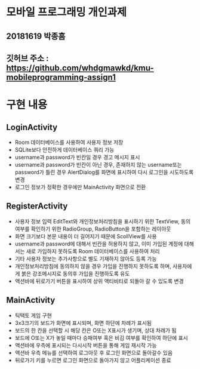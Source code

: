 # 모바일 프로그래밍 개인과제

## 20181619 박종흠

## 깃허브 주소 : https://github.com/whdgmawkd/kmu-mobileprogramming-assign1

# 구현 내용

## LoginActivity

* Room 데이터베이스를 사용하여 사용자 정보 저장
* SQLite보다 안전하게 데이터베이스 쿼리 가능
* username과 password가 빈칸일 경우 경고 메시지 표시
* username과 password가 빈칸이 아닌 경우, 존재하지 않는 username또는 password가 틀린 경우 AlertDialog를 화면에 표시하여 다시 로그인을 시도하도록 변경
* 로그인 정보가 정확한 경우에만 MainActivity 화면으로 전환

## RegisterActivity

* 사용자 정보 입력 EditText와 개인정보처리방침을 표시하기 위한 TextView, 동의 여부를 확인하기 위한 RadioGroup, RadioButton을 포함하는 레이아웃
* 화면 크기보다 본문 내용이 더 길어지기 때문에 ScollView를 사용
* username과 password에 대해서 빈칸을 허용하지 않고, 이미 가입된 계정에 대해서는 새로 가입하지 못하도록 Room 데이터베이스를 사용하여 처리
* 기타 사용자 정보는 추가사항으로 별도 기재하지 않아도 등록 가능
* 개인정보처리방침에 동의하지 않을 경우 가입을 진행하지 못하도록 하며, 사용자에게 붉은 강조메시지로 동의후 가입을 진행하도록 유도
* 액션바에 뒤로가기 버튼을 표시하여 상위 액티비티로 되돌아 갈 수 있도록 변경

## MainActivity

* 틱택토 게임 구현
* 3x3크기의 보드가 화면에 표시되며, 화면 하단에 차례가 표시됨
* 보드의 한 칸을 선택할 시 해당 칸은 O또는 X표시가 생기며, 상대 차례가 됨
* 보드에 O또는 X가 놓일 때마다 승패여부 혹은 비김 여부를 확인하여 하단에 표시
* 액션바에 우측에 표시되는 다시시작 버튼을 통해 게임 재시작 가능
* 액션바 우측 메뉴를 선택하여 로그아웃 후 로그인 화면으로 돌아갈수 있음
* 뒤로가기 키를 누르면 로그인 화면으로 돌아가지 않고 어플리케이션 종료